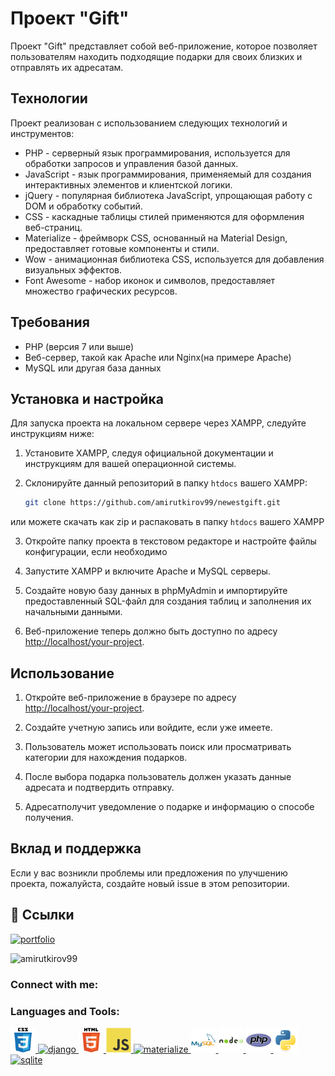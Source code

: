

# Проект "Gift"

Проект "Gift" представляет собой веб-приложение, которое позволяет пользователям находить подходящие подарки для своих близких и отправлять их адресатам. 

## Технологии

Проект реализован с использованием следующих технологий и инструментов:

- PHP - серверный язык программирования, используется для обработки запросов и управления базой данных.
- JavaScript - язык программирования, применяемый для создания интерактивных элементов и клиентской логики.
- jQuery - популярная библиотека JavaScript, упрощающая работу с DOM и обработку событий.
- CSS - каскадные таблицы стилей применяются для оформления веб-страниц.
- Materialize - фреймворк CSS, основанный на Material Design, предоставляет готовые компоненты и стили.
- Wow - анимационная библиотека CSS, используется для добавления визуальных эффектов.
- Font Awesome - набор иконок и символов, предоставляет множество графических ресурсов.

## Требования

- PHP (версия 7 или выше)
- Веб-сервер, такой как Apache или Nginx(на примере Apache)
- MySQL или другая база данных

## Установка и настройка

Для запуска проекта на локальном сервере через XAMPP, следуйте инструкциям ниже:

1. Установите XAMPP, следуя официальной документации и инструкциям для вашей операционной системы.

2. Склонируйте данный репозиторий в папку `htdocs` вашего XAMPP:

   ```bash
   git clone https://github.com/amirutkirov99/newestgift.git
   ```
или можете скачать как zip и распаковать в папку `htdocs` вашего XAMPP

3. Откройте папку проекта в текстовом редакторе и настройте файлы конфигурации, если необходимо

4. Запустите XAMPP и включите Apache и MySQL серверы.

5. Создайте новую базу данных в phpMyAdmin и импортируйте предоставленный SQL-файл для создания таблиц и заполнения их начальными данными.

6. Веб-приложение теперь должно быть доступно по адресу [http://localhost/your-project](http://localhost/gift).

## Использование

1. Откройте веб-приложение в браузере по адресу [http://localhost/your-project](http://localhost/gift).

2. Создайте учетную запись или войдите, если уже имеете.

3. Пользователь может использовать поиск или просматривать категории для нахождения подарков.

4. После выбора подарка пользователь должен указать данные адресата и подтвердить отправку.

5. Адресатполучит уведомление о подарке и информацию о способе получения.

## Вклад и поддержка

Если у вас возникли проблемы или предложения по улучшению проекта, пожалуйста, создайте новый issue в этом репозитории.

## 🔗 Ссылки
[![portfolio](https://img.shields.io/badge/telegram-000?style=for-the-badge&logoColor=white)](https://t.me/ameerchik6)




<p align="left"> <img src="https://komarev.com/ghpvc/?username=amirutkirov99&label=Profile%20views&color=0e75b6&style=flat" alt="amirutkirov99" /> </p>

<h3 align="left">Connect with me:</h3>
<p align="left">
</p>

<h3 align="left">Languages and Tools:</h3>
<p align="left"> <a href="https://www.w3schools.com/css/" target="_blank" rel="noreferrer"> <img src="https://raw.githubusercontent.com/devicons/devicon/master/icons/css3/css3-original-wordmark.svg" alt="css3" width="40" height="40"/> </a> <a href="https://www.djangoproject.com/" target="_blank" rel="noreferrer"> <img src="https://cdn.worldvectorlogo.com/logos/django.svg" alt="django" width="40" height="40"/> </a> <a href="https://www.w3.org/html/" target="_blank" rel="noreferrer"> <img src="https://raw.githubusercontent.com/devicons/devicon/master/icons/html5/html5-original-wordmark.svg" alt="html5" width="40" height="40"/> </a> <a href="https://developer.mozilla.org/en-US/docs/Web/JavaScript" target="_blank" rel="noreferrer"> <img src="https://raw.githubusercontent.com/devicons/devicon/master/icons/javascript/javascript-original.svg" alt="javascript" width="40" height="40"/> </a> <a href="https://materializecss.com/" target="_blank" rel="noreferrer"> <img src="https://raw.githubusercontent.com/prplx/svg-logos/5585531d45d294869c4eaab4d7cf2e9c167710a9/svg/materialize.svg" alt="materialize" width="40" height="40"/> </a> <a href="https://www.mysql.com/" target="_blank" rel="noreferrer"> <img src="https://raw.githubusercontent.com/devicons/devicon/master/icons/mysql/mysql-original-wordmark.svg" alt="mysql" width="40" height="40"/> </a> <a href="https://nodejs.org" target="_blank" rel="noreferrer"> <img src="https://raw.githubusercontent.com/devicons/devicon/master/icons/nodejs/nodejs-original-wordmark.svg" alt="nodejs" width="40" height="40"/> </a> <a href="https://www.php.net" target="_blank" rel="noreferrer"> <img src="https://raw.githubusercontent.com/devicons/devicon/master/icons/php/php-original.svg" alt="php" width="40" height="40"/> </a> <a href="https://www.python.org" target="_blank" rel="noreferrer"> <img src="https://raw.githubusercontent.com/devicons/devicon/master/icons/python/python-original.svg" alt="python" width="40" height="40"/> </a> <a href="https://www.sqlite.org/" target="_blank" rel="noreferrer"> <img src="https://www.vectorlogo.zone/logos/sqlite/sqlite-icon.svg" alt="sqlite" width="40" height="40"/> </a> </p>
